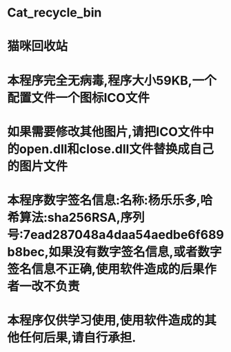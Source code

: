 # Cat_recycle_bin
# 猫咪回收站
# 本程序完全无病毒,程序大小59KB,一个配置文件一个图标ICO文件
# 如果需要修改其他图片,请把ICO文件中的open.dll和close.dll文件替换成自己的图片文件
# 本程序数字签名信息:名称:杨乐乐多,哈希算法:sha256RSA,序列号:7ead287048a4daa54aedbe6f689b8bec,如果没有数字签名信息,或者数字签名信息不正确,使用软件造成的后果作者一改不负责
# 本程序仅供学习使用,使用软件造成的其他任何后果,请自行承担.
